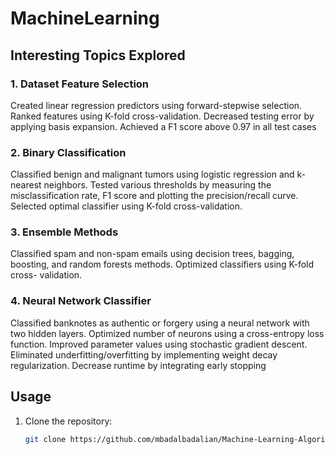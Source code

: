 # MachineLearning

## Interesting Topics Explored

### 1. Dataset Feature Selection
Created linear regression predictors using  forward-stepwise selection. Ranked features using K-fold cross-validation. Decreased testing error by applying basis expansion. Achieved a F1 score above 0.97 in all test cases

### 2. Binary Classification
Classified benign and malignant tumors using logistic regression and k-nearest neighbors. Tested various thresholds by measuring the misclassification rate, F1 score and plotting the precision/recall curve. Selected optimal classifier using K-fold cross-validation.

### 3. Ensemble Methods
Classified spam and non-spam emails using decision trees, bagging, boosting, and random forests methods. Optimized classifiers using K-fold cross- validation.

### 4. Neural Network Classifier
Classified banknotes as authentic or forgery  using a neural network with two hidden layers. Optimized number of neurons using a cross-entropy loss function. Improved parameter values using stochastic gradient descent. Eliminated underfitting/overfitting by implementing weight decay regularization. Decrease runtime by integrating early stopping

## Usage

1. Clone the repository:
   ```bash
   git clone https://github.com/mbadalbadalian/Machine-Learning-Algorithms.git
